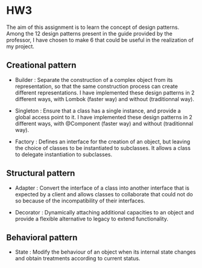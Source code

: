 # HW3

The aim of this assignment is to learn the concept of design patterns.
Among the 12 design patterns present in the guide provided by the professor, I have chosen to make 6 that could be useful in the realization of my project.

## Creational pattern

- Builder : Separate the construction of a complex object from its representation, so that the same construction process can create different representations. I             have implemented these design patterns in 2 different ways, with Lombok (faster way) and without (traditionnal way). 

- Singleton : Ensure that a class has a single instance, and provide a global access point to it. I have implemented these design patterns in 2 different ways,                 with @Component (faster way) and without (traditionnal way). 

- Factory : Defines an interface for the creation of an object, but leaving the choice of classes to be instantiated to subclasses. It allows a class to delegate             instantiation to subclasses. 

## Structural pattern

- Adapter : Convert the interface of a class into another interface that is expected by a client and allows classes to collaborate that could not do so because               of the incompatibility of their interfaces.

- Decorator : Dynamically attaching additional capacities to an object and provide a flexible alternative to legacy to extend functionality.

## Behavioral pattern

- State : Modify the behaviour of an object when its internal state changes and obtain treatments according to current status.
